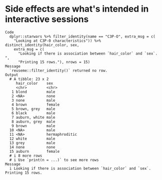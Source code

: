 # Side effects are what's intended in interactive sessions

    Code
      dplyr::starwars %>% filter_identity(name == "C3P-O", extra_msg = c(
        "Looking at C3P-0 characteristics")) %>% distinct_identity(hair_color, sex,
        extra_msg = c(
          "Looking if there is association between `hair_color` and `sex`. ",
          "Printing 15 rows."), nrows = 15)
    Message
      `reuseme::filter_identity()` returned no row.
    Output
      # A tibble: 23 x 2
         hair_color    sex           
         <chr>         <chr>         
       1 blond         male          
       2 <NA>          none          
       3 none          male          
       4 brown         female        
       5 brown, grey   male          
       6 black         male          
       7 auburn, white male          
       8 auburn, grey  male          
       9 brown         male          
      10 <NA>          male          
      11 <NA>          hermaphroditic
      12 white         male          
      13 grey          male          
      14 none          none          
      15 auburn        female        
      # i 8 more rows
      # i Use `print(n = ...)` to see more rows
    Message
      i Looking if there is association between `hair_color` and `sex`. Printing 15 rows.

